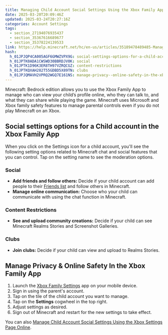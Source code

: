 ```yaml
---
title: Managing Child Account Social Settings Using the Xbox Family App
date: 2025-03-20T20:09:46Z
updated: 2025-03-24T20:27:16Z
categories: Account Settings
tags:
  - section_27194076935437
  - section_35367616689677
  - section_35378224139533
link: https://help.minecraft.net/hc/en-us/articles/35189478489485-Managing-Child-Account-Social-Settings-Using-the-Xbox-Family-App
hash:
  h_01JPJQP4CA005AGF6GMWZVPX9G: social-settings-options-for-a-child-accountin-the-xbox-family-app
  h_01JPTK0ADA1CWSWD30BBRDJV0K: social
  h_01JPTK1D96K3ER8TH97VZRQCGZ: content-restrictions
  h_01JPTKQXAH282T55GDBD5X89TN: clubs
  h_01JPJQMAVH2VPRQ2WGQ7E161NS: manage-privacy--online-safety-in-the-xbox-family-app
---
```


Minecraft: Bedrock edition allows you to use the Xbox Family App to manage who can view your child’s profile online, who they can talk to, and what they can share while playing the game. Minecraft uses Microsoft and Xbox family safety features to manage parental controls even if you do not play Minecraft on an Xbox. 

## Social settings options for a Child account in the Xbox Family App

When you click on the Settings icon for a child account, you'll see the following setting options related to Minecraft chat and social features that you can control. Tap on the setting name to see the moderation options.

### Social

- **Add friends and follow others:** Decide if your child account can add people to their [Friends list](../Multiplayer-Support/Add-Friends-to-Your-Friend-List-in-Minecraft-Bedrock-Edition.md) and follow others in Minecraft.
- **Manage online communication:** Choose who your child can communicate with using the chat function in Minecraft.

### Content Restrictions

- **See and upload community creations:** Decide if your child can see Minecraft Realms Stories and Screenshot Galleries.

### Clubs

- **Join clubs:** Decide if your child can view and upload to Realms Stories.

## Manage Privacy & Online Safety In the Xbox Family App

1.  Launch the [Xbox Family Settings](https://www.xbox.com/en-US/apps/family-settings-app) app on your mobile device.
2.  Sign in using the parent's account.
3.  Tap on the tile of the child account you want to manage.
4.  Tap on the **Settings** cogwheel in the top right.
5.  Adjust settings as desired.
6.  Sign out of Minecraft and restart for the new settings to take effect.

You can also [Manage Child Account Social Settings Using the Xbox Settings Page Online](./Managing-Child-Account-Social-Settings-Using-Xbox-Settings-Online.md).
